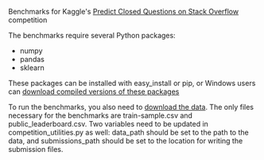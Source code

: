 Benchmarks for Kaggle's [Predict Closed Questions on Stack Overflow](https://www.kaggle.com/c/predict-closed-questions-on-stack-overflow) competition

The benchmarks require several Python packages:

 - numpy
 - pandas
 - sklearn

These packages can be installed with easy_install or pip, or Windows users can [download compiled versions of these packages](http://www.lfd.uci.edu/~gohlke/pythonlibs/)

To run the benchmarks, you also need to [download the data](https://www.kaggle.com/c/predict-closed-questions-on-stack-overflow/data). The only files necessary for the benchmarks are train-sample.csv and public_leaderboard.csv. Two variables need to be updated in competition_utilities.py as well: data_path should be set to the path to the data, and submissions_path should be set to the location for writing the submission files.